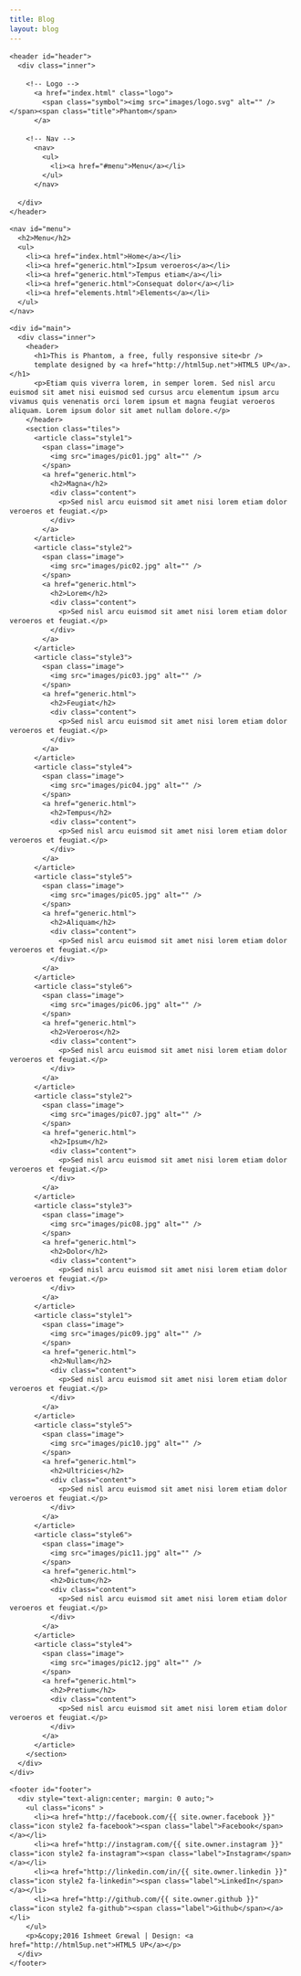 ```yaml
---
title: Blog
layout: blog
---
```


<!-- This loops through the paginated posts 
<div class="row blog-posts-featured">
{% for post in site.posts %}
  <div class="article-wrapper z-depth-1 white">
    {% if post.image.feature %}
      <div class="feature-image">
        <img src="{{site.url}}/images/{{post.image.feature}}" alt="{{post.title}}">
      </div>
    {% endif %}
    <article>
      <h1><a href="{{ post.url }}">{{ post.title }}</a></h1>
      <span class="post-meta"><time datetime="{{ post.date | date_to_xmlschema }}" itemprop="datePublished">{{ post.date | date: "%b %-d, %Y" }}</time></span>
      <div class="content {{post.layout}}">
        {{ post.content }}
      </div>
    </article>
  </div>
{% endfor %}
</div>
-->

<div id="wrapper">

  <!-- Header -->
    <header id="header">
      <div class="inner">

        <!-- Logo -->
          <a href="index.html" class="logo">
            <span class="symbol"><img src="images/logo.svg" alt="" /></span><span class="title">Phantom</span>
          </a>

        <!-- Nav -->
          <nav>
            <ul>
              <li><a href="#menu">Menu</a></li>
            </ul>
          </nav>

      </div>
    </header>

  <!-- Menu -->
    <nav id="menu">
      <h2>Menu</h2>
      <ul>
        <li><a href="index.html">Home</a></li>
        <li><a href="generic.html">Ipsum veroeros</a></li>
        <li><a href="generic.html">Tempus etiam</a></li>
        <li><a href="generic.html">Consequat dolor</a></li>
        <li><a href="elements.html">Elements</a></li>
      </ul>
    </nav>

  <!-- Main -->
    <div id="main">
      <div class="inner">
        <header>
          <h1>This is Phantom, a free, fully responsive site<br />
          template designed by <a href="http://html5up.net">HTML5 UP</a>.</h1>
          <p>Etiam quis viverra lorem, in semper lorem. Sed nisl arcu euismod sit amet nisi euismod sed cursus arcu elementum ipsum arcu vivamus quis venenatis orci lorem ipsum et magna feugiat veroeros aliquam. Lorem ipsum dolor sit amet nullam dolore.</p>
        </header>
        <section class="tiles">
          <article class="style1">
            <span class="image">
              <img src="images/pic01.jpg" alt="" />
            </span>
            <a href="generic.html">
              <h2>Magna</h2>
              <div class="content">
                <p>Sed nisl arcu euismod sit amet nisi lorem etiam dolor veroeros et feugiat.</p>
              </div>
            </a>
          </article>
          <article class="style2">
            <span class="image">
              <img src="images/pic02.jpg" alt="" />
            </span>
            <a href="generic.html">
              <h2>Lorem</h2>
              <div class="content">
                <p>Sed nisl arcu euismod sit amet nisi lorem etiam dolor veroeros et feugiat.</p>
              </div>
            </a>
          </article>
          <article class="style3">
            <span class="image">
              <img src="images/pic03.jpg" alt="" />
            </span>
            <a href="generic.html">
              <h2>Feugiat</h2>
              <div class="content">
                <p>Sed nisl arcu euismod sit amet nisi lorem etiam dolor veroeros et feugiat.</p>
              </div>
            </a>
          </article>
          <article class="style4">
            <span class="image">
              <img src="images/pic04.jpg" alt="" />
            </span>
            <a href="generic.html">
              <h2>Tempus</h2>
              <div class="content">
                <p>Sed nisl arcu euismod sit amet nisi lorem etiam dolor veroeros et feugiat.</p>
              </div>
            </a>
          </article>
          <article class="style5">
            <span class="image">
              <img src="images/pic05.jpg" alt="" />
            </span>
            <a href="generic.html">
              <h2>Aliquam</h2>
              <div class="content">
                <p>Sed nisl arcu euismod sit amet nisi lorem etiam dolor veroeros et feugiat.</p>
              </div>
            </a>
          </article>
          <article class="style6">
            <span class="image">
              <img src="images/pic06.jpg" alt="" />
            </span>
            <a href="generic.html">
              <h2>Veroeros</h2>
              <div class="content">
                <p>Sed nisl arcu euismod sit amet nisi lorem etiam dolor veroeros et feugiat.</p>
              </div>
            </a>
          </article>
          <article class="style2">
            <span class="image">
              <img src="images/pic07.jpg" alt="" />
            </span>
            <a href="generic.html">
              <h2>Ipsum</h2>
              <div class="content">
                <p>Sed nisl arcu euismod sit amet nisi lorem etiam dolor veroeros et feugiat.</p>
              </div>
            </a>
          </article>
          <article class="style3">
            <span class="image">
              <img src="images/pic08.jpg" alt="" />
            </span>
            <a href="generic.html">
              <h2>Dolor</h2>
              <div class="content">
                <p>Sed nisl arcu euismod sit amet nisi lorem etiam dolor veroeros et feugiat.</p>
              </div>
            </a>
          </article>
          <article class="style1">
            <span class="image">
              <img src="images/pic09.jpg" alt="" />
            </span>
            <a href="generic.html">
              <h2>Nullam</h2>
              <div class="content">
                <p>Sed nisl arcu euismod sit amet nisi lorem etiam dolor veroeros et feugiat.</p>
              </div>
            </a>
          </article>
          <article class="style5">
            <span class="image">
              <img src="images/pic10.jpg" alt="" />
            </span>
            <a href="generic.html">
              <h2>Ultricies</h2>
              <div class="content">
                <p>Sed nisl arcu euismod sit amet nisi lorem etiam dolor veroeros et feugiat.</p>
              </div>
            </a>
          </article>
          <article class="style6">
            <span class="image">
              <img src="images/pic11.jpg" alt="" />
            </span>
            <a href="generic.html">
              <h2>Dictum</h2>
              <div class="content">
                <p>Sed nisl arcu euismod sit amet nisi lorem etiam dolor veroeros et feugiat.</p>
              </div>
            </a>
          </article>
          <article class="style4">
            <span class="image">
              <img src="images/pic12.jpg" alt="" />
            </span>
            <a href="generic.html">
              <h2>Pretium</h2>
              <div class="content">
                <p>Sed nisl arcu euismod sit amet nisi lorem etiam dolor veroeros et feugiat.</p>
              </div>
            </a>
          </article>
        </section>
      </div>
    </div>

  <!-- Footer -->
    <footer id="footer">
      <div style="text-align:center; margin: 0 auto;">
        <ul class="icons" >
          <li><a href="http://facebook.com/{{ site.owner.facebook }}" class="icon style2 fa-facebook"><span class="label">Facebook</span></a></li>
          <li><a href="http://instagram.com/{{ site.owner.instagram }}" class="icon style2 fa-instagram"><span class="label">Instagram</span></a></li>
          <li><a href="http://linkedin.com/in/{{ site.owner.linkedin }}" class="icon style2 fa-linkedin"><span class="label">LinkedIn</span></a></li>
          <li><a href="http://github.com/{{ site.owner.github }}" class="icon style2 fa-github"><span class="label">Github</span></a></li>
        </ul>
        <p>&copy;2016 Ishmeet Grewal | Design: <a href="http://html5up.net">HTML5 UP</a></p>
      </div>
    </footer>

</div>